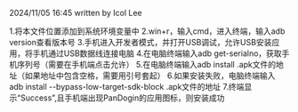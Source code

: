 2024/11/05 16:45
written by Icol Lee

1.将本文件位置添加到系统环境变量中
2.win+r，输入cmd，进入终端，输入adb version查看版本号
3.手机进入开发者模式，并打开USB调试，允许USB安装应用，将手机通过USB数据线连接电脑
4.在电脑终端输入adb get-serialno，获取手机序列号（需要在手机端点击允许）
5.在电脑终端输入adb install .apk文件的地址（如果地址中包含空格，需要用引号套起）
6.如果安装失败，电脑终端输入 adb install --bypass-low-target-sdk-block .apk文件的地址
7.终端显示“Success”,且手机端出现PanDogin的应用图标，则安装成功